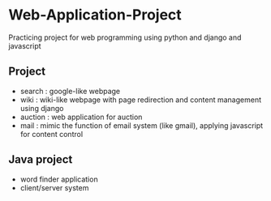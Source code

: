 # Web-Application-Project
Practicing project for web programming using python and django and javascript
## Project
* search : google-like webpage
* wiki : wiki-like webpage with page redirection and content management using django
* auction : web application for auction
* mail : mimic the function of email system (like gmail), applying javascript for content control
## Java project
* word finder application
* client/server system
